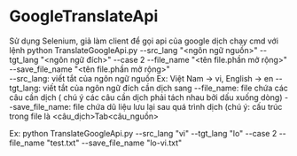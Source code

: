 # GoogleTranslateApi
Sử dụng Selenium, giả làm client để gọi api của google dịch
chạy cmd với lệnh python TranslateGoogleApi.py  --src_lang "<ngôn ngữ nguồn>" --tgt_lang "<ngôn ngữ đích>" --case 2 --file_name "<tên file.phần mở rộng>" --save_file_name "<tên file.phần mở rộng>"
<br/>
--src_lang: viết tắt của ngôn ngữ nguồn Ex: Việt Nam -> vi, English -> en
--tgt_lang: viết tắt của ngôn ngữ đích cần dịch sang
--file_name: file chứa các câu cần dịch ( chú ý các câu cần dịch phải tách nhau bởi dấu xuống dòng)
--save_file_name: file chứa dũ liệu lưu lại sau quá trình dịch (chú ý: cấu trúc trong file là <câu_dịch>Tab<câu_nguồn>

Ex: python TranslateGoogleApi.py  --src_lang "vi" --tgt_lang "lo" --case 2 --file_name "test.txt" --save_file_name "lo-vi.txt"
